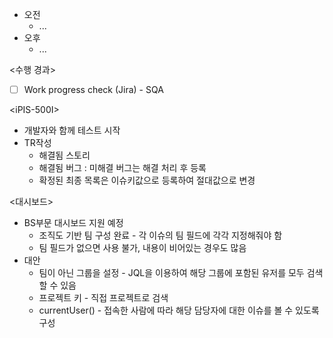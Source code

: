 - 오전
	- ...
- 오후
	- ...

<수행 경과>
- [ ] Work progress check (Jira) - SQA

\<iPIS-500I>
- 개발자와 함께 테스트 시작
- TR작성
	- 해결됨 스토리
	- 해결됨 버그 : 미해결 버그는 해결 처리 후 등록
	- 확정된 최종 목록은 이슈키값으로 등록하여 절대값으로 변경

<대시보드>
- BS부문 대시보드 지원 예정
	- 조직도 기반 팀 구성 완료 - 각 이슈의 팀 필드에 각각 지정해줘야 함
	- 팀 필드가 없으면 사용 불가, 내용이 비어있는 경우도 많음
- 대안
	- 팀이 아닌 그룹을 설정 - JQL을 이용하여 해당 그룹에 포함된 유저를 모두 검색할 수 있음
	- 프로젝트 키 - 직접 프로젝트로 검색
	- currentUser() - 접속한 사람에 따라 해당 담당자에 대한 이슈를 볼 수 있도록 구성